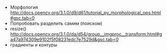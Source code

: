 - Морфология http://docs.opencv.org/3.1.0/d9/d61/tutorial_py_morphological_ops.html#gsc.tab=0
- Попробовать разделить самим (поиском)
- resize() http://docs.opencv.org/3.1.0/da/d54/group__imgproc__transform.html#ga47a974309e9102f5f08231edc7e7529d&gsc.tab=0
- градиенты и контуры
